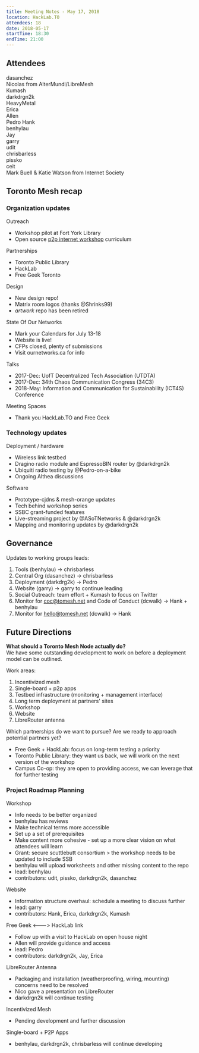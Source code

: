 ```yaml
---
title: Meeting Notes - May 17, 2018
location: HackLab.TO
attendees: 18
date: 2018-05-17
startTime: 18:30
endTime: 21:00
---
```


## Attendees

dasanchez  
Nicolas from AlterMundi/LibreMesh  
Kumash  
darkdrgn2k  
HeavyMetal  
Erica  
Allen  
Pedro 
Hank  
benhylau  
Jay  
garry  
udit  
chrisbarless  
pissko  
ceit  
Mark Buell & Katie Watson from Internet Society

## Toronto Mesh recap

### Organization updates

Outreach

- Workshop pilot at Fort York Library
- Open source [p2p internet workshop](https://github.com/tomeshnet/p2p-internet-workshop) curriculum

Partnerships

- Toronto Public Library
- HackLab
- Free Geek Toronto

Design

- New design repo!
- Matrix room logos (thanks @Shrinks99)
- _artwork_ repo has been retired

State Of Our Networks

- Mark your Calendars for July 13-18
- Website is live!
- CFPs closed, plenty of submissions
- Visit ournetworks.ca for info

Talks

- 2017-Dec: UofT Decentralized Tech Association (UTDTA)
- 2017-Dec: 34th Chaos Communication Congress (34C3)
- 2018-May: Information and Communication for Sustainability (ICT4S) Conference

Meeting Spaces

- Thank you HackLab.TO and Free Geek

### Technology updates

Deployment / hardware

- Wireless link testbed
- Dragino radio module and EspressoBIN router by @darkdrgn2k
- Ubiquiti radio testing by @Pedro-on-a-bike
- Ongoing Althea discussions

Software

- Prototype-cjdns & mesh-orange updates
- Tech behind workshop series
- SSBC grant-funded features
- Live-streaming project by @ASoTNetworks & @darkdrgn2k
- Mapping and monitoring updates by @darkdrgn2k

## Governance

Updates to working groups leads:

1. Tools (benhylau) -> chrisbarless
2. Central Org (dasanchez) -> chrisbarless
3. Deployment (darkdrg2k) -> Pedro
4. Website (garry) -> garry to continue leading
5. Social Outreach: team effort + Kumash to focus on Twitter
6. Monitor for coc@tomesh.net and Code of Conduct (dcwalk) -> Hank + benhylau
7. Monitor for hello@tomesh.net (dcwalk) -> Hank

## Future Directions
**What should a Toronto Mesh Node actually do?**  
We have some outstanding development to work on before a deployment model can be outlined. 

Work areas:
1. Incentivized mesh
2. Single-board + p2p apps
3. Testbed infrastructure (monitoring + management interface)
4. Long term deployment at partners' sites
5. Workshop
6. Website
7. LibreRouter antenna 

Which partnerships do we want to pursue? Are we ready to approach potential partners yet?
- Free Geek + HackLab: focus on long-term testing a priority
- Toronto Public Library: they want us back, we will work on the next version of the workshop
- Campus Co-op: they are open to providing access, we can leverage that for further testing

### Project Roadmap Planning

Workshop
- Info needs to be better organized
- benhylau has reviews
- Make technical terms more accessible
- Set up a set of prerequisites
- Make content more cohesive - set up a more clear vision on what attendees will learn
- Grant: secure scuttlebutt consortium > the workshop needs to be updated to include SSB
- benhylau will upload worksheets and other missing content to the repo
- lead: benhylau 
- contributors: udit, pissko, darkdrgn2k, dasanchez

Website

- Information structure overhaul: schedule a meeting to discuss further
- lead: garry
- contributors: Hank, Erica, darkdrgn2k, Kumash

Free Geek <---> HackLab link
- Follow up with a visit to HackLab on open house night
- Allen will provide guidance and access
- lead: Pedro
- contributors: darkdrgn2k, Jay, Erica

LibreRouter Antenna
- Packaging and installation (weatherproofing, wiring, mounting) concerns need to be resolved
- Nico gave a presentation on LibreRouter
- darkdrgn2k will continue testing

Incentivized Mesh

- Pending development and further discussion

Single-board + P2P Apps

- benhylau, darkdrgn2k, chrisbarless will continue developing
